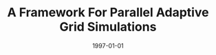 ---
title: "A Framework For Parallel Adaptive Grid Simulations"
date: 1997-01-01
venue: ""
paperurl: https://doi.org/10.1002/(SICI)1096-9128(199711)9:11&#60;1293::AID-CPE340&#62;3.0.CO;2-J
authors: "Matthew B Dwyer and Virgil Wallentine"
awards: ""
---